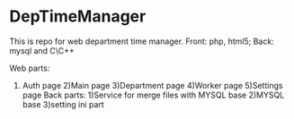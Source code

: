 # DepTimeManager
This is repo for web department time manager. Front: php, html5; Back: mysql and C\C++

Web parts:
1) Auth page
2)Main page
3)Department page
4)Worker page
5)Settings page
Back parts:
1)Service for merge files with MYSQL base
2)MYSQL base
3)setting ini part
